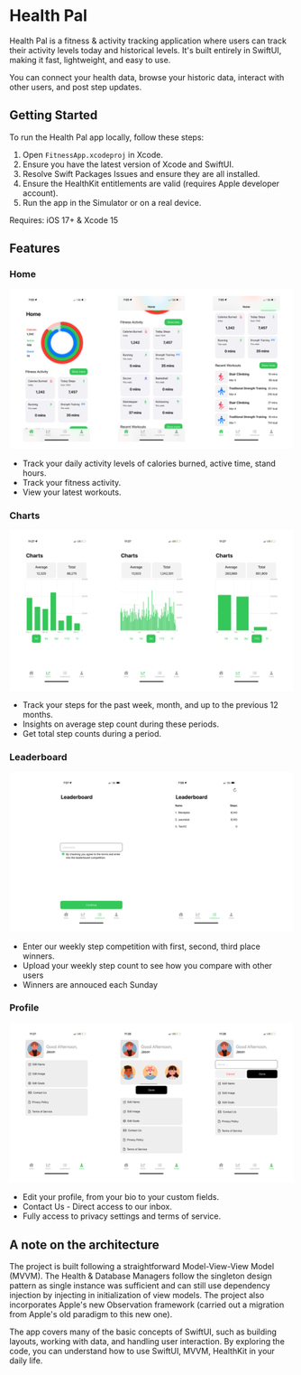 #  Health Pal

Health Pal is a fitness & activity tracking application where users can track their activity levels today and historical levels. It's built entirely in SwiftUI, making it fast, lightweight, and easy to use. 

You can connect your health data, browse your historic data, interact with other users, and post step updates.

## Getting Started

To run the Health Pal app locally, follow these steps:

1. Open `FitnessApp.xcodeproj` in Xcode.
2. Ensure you have the latest version of Xcode and SwiftUI.
3. Resolve Swift Packages Issues and ensure they are all installed.
4. Ensure the HealthKit entitlements are valid (requires Apple developer account).
5. Run the app in the Simulator or on a real device.

Requires: iOS 17+ & Xcode 15

## Features

### Home

<img src="Images/home.png" />

* Track your daily activity levels of calories burned, active time, stand hours.
* Track your fitness activity.
* View your latest workouts.

### Charts

<img src="Images/charts.png" />

* Track your steps for the past week, month, and up to the previous 12 months.
* Insights on average step count during these periods.
* Get total step counts during a period.

### Leaderboard

<img src="Images/leaderboard.png" />

* Enter our weekly step competition with first, second, third place winners.
* Upload your weekly step count to see how you compare with other users
* Winners are annouced each Sunday

### Profile

<img src="Images/profile.png" />

* Edit your profile, from your bio to your custom fields.
* Contact Us - Direct access to our inbox.
* Fully access to privacy settings and terms of service.


## A note on the architecture

The project is built following a straightforward Model-View-View Model (MVVM). The Health & Database Managers follow the singleton design pattern as single instance was sufficient and can still use dependency injection by injecting in initialization of view models. The project also incorporates Apple's new Observation framework (carried out a migration from Apple's old paradigm to this new one).

The app covers many of the basic concepts of SwiftUI, such as building layouts, working with data, and handling user interaction. By exploring the code, you can understand how to use SwiftUI, MVVM, HealthKit in your daily life. 
